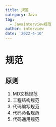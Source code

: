 ```yaml
---
title: 规范
category: Java
tag:
  - JavaInterview规范
author: interview
date: '2022-4-10'
---
```




# 规范

## 原则
1. MD文档规范
2. 工程结构规范
3. 代码编写规范
4. 代码命名规范
5. 代码通用规范


